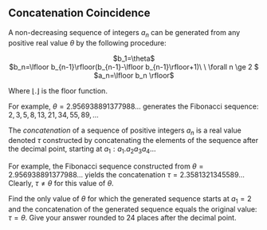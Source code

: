 ## Concatenation Coincidence

A non-decreasing sequence of integers $a_n$ can be generated from any positive real value $\theta$ by the following procedure:

<center>$b_1=\theta$</center>
<center>$b_n=\lfloor b_{n-1}\rfloor(b_{n-1}-\lfloor b_{n-1}\rfloor+1)\ \  \forall n \ge 2 $</center>
<center>$a_n=\lfloor b_n \rfloor$</center>

Where $\lfloor . \rfloor$ is the floor function.

For example, $\theta=2.956938891377988\dots$  generates the Fibonacci sequence: $2, 3, 5, 8, 13, 21, 34, 55, 89, \dots$

The *concatenation* of a sequence of positive integers $a_n$ is a real value denoted $\tau$ constructed by concatenating the elements of the sequence after the decimal point, starting at $a_1:a_1.a_2a_3a_4\dots$ 

For example, the Fibonacci sequence constructed from $\theta=2.956938891377988\dots$ yields the concatenation $\tau=2.3581321345589\dots$ Clearly, $\tau \neq \theta$ for this value of $\theta$.

Find the only value of $\theta$ for which the generated sequence starts at $a_1=2$ and the concatenation of the generated sequence equals the original value: $\tau = \theta$. Give your answer rounded to $24$ places after the decimal point.
